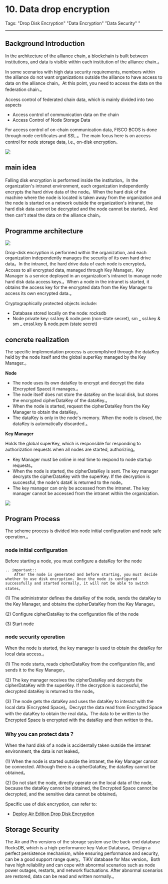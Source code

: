 # 10. Data drop encryption

Tags: "Drop Disk Encryption" "Data Encryption" "Data Security" "

----
## Background Introduction

In the architecture of the alliance chain, a blockchain is built between institutions, and data is visible within each institution of the alliance chain.。

In some scenarios with high data security requirements, members within the alliance do not want organizations outside the alliance to have access to data on the alliance chain。At this point, you need to access the data on the federation chain.。

Access control of federated chain data, which is mainly divided into two aspects

* Access control of communication data on the chain
* Access Control of Node Storage Data

For access control of on-chain communication data, FISCO BCOS is done through node certificates and SSL.。The main focus here is on access control for node storage data, i.e., on-disk encryption。

![](../../../images/design/data_secure_background.png)

## main idea

Falling disk encryption is performed inside the institution。In the organization's intranet environment, each organization independently encrypts the hard drive data of the node。When the hard disk of the machine where the node is located is taken away from the organization and the node is started on a network outside the organization's intranet, the hard disk data cannot be decrypted and the node cannot be started。And then can't steal the data on the alliance chain。

## Programme architecture


![](../../../images/design/diskencryption_framework.png)

Drop-disk encryption is performed within the organization, and each organization independently manages the security of its own hard drive data。In the intranet, the hard drive data of each node is encrypted。Access to all encrypted data, managed through Key Manager。Key Manager is a service deployed in an organization's intranet to manage node hard disk data access keys.。When a node in the intranet is started, it obtains the access key for the encrypted data from the Key Manager to access its own encrypted data.。

Cryptographically protected objects include:

* Database stored locally on the node: rocksdb
* Node private key: ssl.key & node.pem (non-state secret), sm _ ssl.key & sm _ enssl.key & node.pem (state secret)

## concrete realization

The specific implementation process is accomplished through the dataKey held by the node itself and the global superKey managed by the Key Manager.。

**Node**

* The node uses its own dataKey to encrypt and decrypt the data (Encrypted Space) it manages.。
* The node itself does not store the dataKey on the local disk, but stores the encrypted cipherDataKey of the dataKey.。
* When the node is started, request the cipherDataKey from the Key Manager to obtain the dataKey。
* The dataKey is only in the node's memory. When the node is closed, the dataKey is automatically discarded.。

**Key Manager**

Holds the global superKey, which is responsible for responding to authorization requests when all nodes are started, authorizing。

- Key Manager must be online in real time to respond to node startup requests。
- When the node is started, the cipherDataKey is sent. The key manager decrypts the cipherDataKey with the superKey. If the decryption is successful, the node's dataK is returned to the node。
- The key manager can only be accessed from the intranet. The key manager cannot be accessed from the intranet within the organization.

![](../../../images/design/diskencryption.png)

## Program Process

The scheme process is divided into node initial configuration and node safe operation.。

### node initial configuration

Before starting a node, you must configure a dataKey for the node

```eval_rst
.. important::
    After the node is generated and before starting, you must decide whether to use disk encryption. Once the node is configured successfully and started normally, it will not be able to switch states。
```

(1) The administrator defines the dataKey of the node, sends the dataKey to the Key Manager, and obtains the cipherDataKey from the Key Manager。

(2) Configure cipherDataKey to the configuration file of the node

(3) Start node

### node security operation

When the node is started, the key manager is used to obtain the dataKey for local data access.。

(1) The node starts, reads cipherDataKey from the configuration file, and sends it to the Key Manager。

(2) The key manager receives the cipherDataKey and decrypts the cipherDataKey with the superKey. If the decryption is successful, the decrypted dataKey is returned to the node。

(3) The node gets the dataKey and uses the dataKey to interact with the local data (Encrypted Space)。Decrypt the data read from Encrypted Space with the dataKey to obtain the real data。The data to be written to the Encrypted Space is encrypted with the dataKey and then written to the。

### Why you can protect data？

When the hard disk of a node is accidentally taken outside the intranet environment, the data is not leaked。

(1) When the node is started outside the intranet, the Key Manager cannot be connected. Although there is a cipherDataKey, the dataKey cannot be obtained。

(2) Do not start the node, directly operate on the local data of the node, because the dataKey cannot be obtained, the Encrypted Space cannot be decrypted, and the sensitive data cannot be obtained。

Specific use of disk encryption, can refer to:

- [Deploy Air Edition Drop Disk Encryption](../../tutorial/air/storage_security.md)

## Storage Security

The Air and Pro versions of the storage system use the back-end database RocksDB, which is a high-performance key-Value Database。Design a perfect persistence mechanism, while ensuring performance and security, can be a good support range query。TiKV database for Max version。Both have high reliability and can cope with abnormal scenarios such as node power outages, restarts, and network fluctuations. After abnormal scenarios are restored, data can be read and written normally.。
